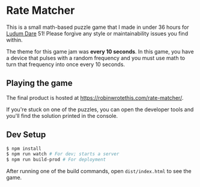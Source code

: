 # Rate Matcher

This is a small math-based puzzle game that I made in under 36 hours for [Ludum Dare](https://ldjam.com/) 51! Please
forgive any style or maintainability issues you find within.

The theme for this game jam was **every 10 seconds**. In this game, you have a device that pulses with a random
frequency and you must use math to turn that frequency into once every 10 seconds.

## Playing the game

The final product is hosted at https://robinwrotethis.com/rate-matcher/.

If you're stuck on one of the puzzles, you can open the developer tools and you'll find the solution printed
in the console.


## Dev Setup

```bash
$ npm install
$ npm run watch # For dev; starts a server
$ npm run build-prod # For deployment
```

After running one of the build commands, open `dist/index.html` to see the game.
